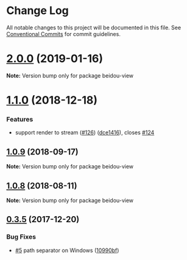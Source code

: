 # Change Log

All notable changes to this project will be documented in this file.
See [Conventional Commits](https://conventionalcommits.org) for commit guidelines.

# [2.0.0](https://github.com/alibaba/beidou/tree/master/packages/beidou-view/compare/v1.2.1...v2.0.0) (2019-01-16)

**Note:** Version bump only for package beidou-view

<a name="1.1.0"></a>

# [1.1.0](https://github.com/alibaba/beidou/tree/master/packages/beidou-view/compare/v1.0.10...v1.1.0) (2018-12-18)

### Features

- support render to stream ([#126](https://github.com/alibaba/beidou/tree/master/packages/beidou-view/issues/126)) ([dce1416](https://github.com/alibaba/beidou/tree/master/packages/beidou-view/commit/dce1416)), closes [#124](https://github.com/alibaba/beidou/tree/master/packages/beidou-view/issues/124)

<a name="1.0.9"></a>

## [1.0.9](https://github.com/alibaba/beidou/tree/master/packages/beidou-view/compare/v1.0.8...v1.0.9) (2018-09-17)

**Note:** Version bump only for package beidou-view

<a name="1.0.8"></a>

## [1.0.8](https://github.com/alibaba/beidou/tree/master/packages/beidou-view/compare/v1.0.7...v1.0.8) (2018-08-11)

**Note:** Version bump only for package beidou-view

<a name="0.3.5"></a>

## [0.3.5](https://github.com/alibaba/beidou/tree/master/packages/beidou-view-react/compare/v0.3.4...v0.3.5) (2017-12-20)

### Bug Fixes

- [#5](https://github.com/alibaba/beidou/tree/master/packages/beidou-view-react/issues/5) path separator on Windows ([10990bf](https://github.com/alibaba/beidou/tree/master/packages/beidou-view-react/commit/10990bf))

